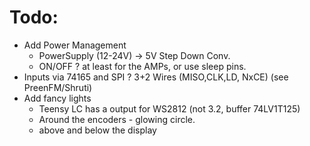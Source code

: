 # Todo:

- Add Power Management
    - PowerSupply (12-24V) -> 5V Step Down Conv.
    - ON/OFF ? at least for the AMPs, or use sleep pins.
- Inputs via 74165 and SPI ? 3+2 Wires (MISO,CLK,LD, NxCE) (see PreenFM/Shruti)
- Add fancy lights
  - Teensy LC has a output for WS2812 (not 3.2, buffer 74LV1T125)
  - Around the encoders - glowing circle.
  - above and below the display
